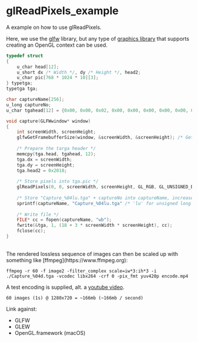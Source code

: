 # glReadPixels_example
A example on how to use glReadPixels.

Here, we use the [glfw](http://www.glfw.org) library, but any type of [graphics library](https://www.khronos.org/opengl/wiki/Related_toolkits_and_APIs) that supports creating an OpenGL context can be used.



```cpp
typedef struct
{
    u_char head[12];
    u_short dx /* Width */, dy /* Height */, head2;
    u_char pic[768 * 1024 * 10][3];
} typetga;
typetga tga;

char captureName[256];
u_long captureNo;
u_char tgahead[12] = {0x00, 0x00, 0x02, 0x00, 0x00, 0x00, 0x00, 0x00, 0x00, 0x00, 0x00, 0x00};

void capture(GLFWwindow* window)
{
    int screenWidth, screenHeight;
    glfwGetFramebufferSize(window, &screenWidth, &screenHeight); /* Get size, store into specified variables  */
    
    /* Prepare the targa header */
    memcpy(tga.head, tgahead, 12);
    tga.dx = screenWidth;
    tga.dy = screenHeight;
    tga.head2 = 0x2018;
    
    /* Store pixels into tga.pic */
    glReadPixels(0, 0, screenWidth, screenHeight, GL_RGB, GL_UNSIGNED_BYTE, tga.pic[0]);
    
    /* Store "Capture_%04lu.tga" + captureNo into captureName, increase frame count */
    sprintf(captureName, "Capture_%04lu.tga" /* 'lu' for unsigned long */, captureNo); captureNo++;
    
    /* Write file */
    FILE* cc = fopen(captureName, "wb");
    fwrite(&tga, 1, (18 + 3 * screenWidth * screenHeight), cc);
    fclose(cc);
}
```
</br>
The rendered lossless sequence of images can then be scaled up with something like [ffmpeg](https://www.ffmpeg.org):

`ffmpeg -r 60 -f image2 -filter_complex scale=iw*3:ih*3 -i ./Capture_%04d.tga -vcodec libx264 -crf 0 -pix_fmt yuv420p encode.mp4`

A test encoding is supplied, alt. a [youtube video](https://www.youtube.com/watch?v=5WKc3bgXXVg).
</br>

`60 images (1s) @ 1280x720 = ~166mb (~166mb / second)`

Link against:
- GLFW
- GLEW
- OpenGL.framework (macOS)
